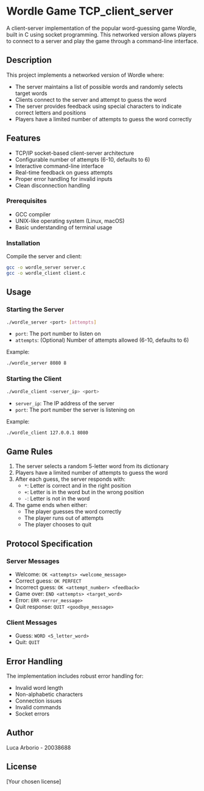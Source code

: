 # Wordle Game TCP_client_server

A client-server implementation of the popular word-guessing game Wordle, built in C using socket programming. This networked version allows players to connect to a server and play the game through a command-line interface.

## Description

This project implements a networked version of Wordle where:
- The server maintains a list of possible words and randomly selects target words
- Clients connect to the server and attempt to guess the word
- The server provides feedback using special characters to indicate correct letters and positions
- Players have a limited number of attempts to guess the word correctly

## Features

- TCP/IP socket-based client-server architecture
- Configurable number of attempts (6-10, defaults to 6)
- Interactive command-line interface
- Real-time feedback on guess attempts
- Proper error handling for invalid inputs
- Clean disconnection handling

### Prerequisites

- GCC compiler
- UNIX-like operating system (Linux, macOS)
- Basic understanding of terminal usage

### Installation

Compile the server and client:
```bash
gcc -o wordle_server server.c
gcc -o wordle_client client.c
```

## Usage

### Starting the Server

```bash
./wordle_server <port> [attempts]
```
- `port`: The port number to listen on
- `attempts`: (Optional) Number of attempts allowed (6-10, defaults to 6)

Example:
```bash
./wordle_server 8080 8
```

### Starting the Client

```bash
./wordle_client <server_ip> <port>
```
- `server_ip`: The IP address of the server
- `port`: The port number the server is listening on

Example:
```bash
./wordle_client 127.0.0.1 8080
```

## Game Rules

1. The server selects a random 5-letter word from its dictionary
2. Players have a limited number of attempts to guess the word
3. After each guess, the server responds with:
   - `*`: Letter is correct and in the right position
   - `+`: Letter is in the word but in the wrong position
   - `-`: Letter is not in the word
4. The game ends when either:
   - The player guesses the word correctly
   - The player runs out of attempts
   - The player chooses to quit

## Protocol Specification

### Server Messages
- Welcome: `OK <attempts> <welcome_message>`
- Correct guess: `OK PERFECT`
- Incorrect guess: `OK <attempt_number> <feedback>`
- Game over: `END <attempts> <target_word>`
- Error: `ERR <error_message>`
- Quit response: `QUIT <goodbye_message>`

### Client Messages
- Guess: `WORD <5_letter_word>`
- Quit: `QUIT`

## Error Handling

The implementation includes robust error handling for:
- Invalid word length
- Non-alphabetic characters
- Connection issues
- Invalid commands
- Socket errors

## Author

Luca Arborio - 20038688

## License

[Your chosen license]
